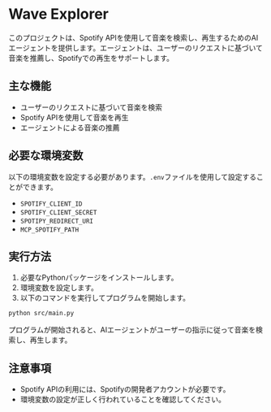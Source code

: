 # Wave Explorer

このプロジェクトは、Spotify APIを使用して音楽を検索し、再生するためのAIエージェントを提供します。エージェントは、ユーザーのリクエストに基づいて音楽を推薦し、Spotifyでの再生をサポートします。

## 主な機能

- ユーザーのリクエストに基づいて音楽を検索
- Spotify APIを使用して音楽を再生
- エージェントによる音楽の推薦

## 必要な環境変数

以下の環境変数を設定する必要があります。`.env`ファイルを使用して設定することができます。

- `SPOTIFY_CLIENT_ID`
- `SPOTIFY_CLIENT_SECRET`
- `SPOTIPY_REDIRECT_URI`
- `MCP_SPOTIFY_PATH`

## 実行方法

1. 必要なPythonパッケージをインストールします。
2. 環境変数を設定します。
3. 以下のコマンドを実行してプログラムを開始します。

```bash
python src/main.py
```

プログラムが開始されると、AIエージェントがユーザーの指示に従って音楽を検索し、再生します。

## 注意事項

- Spotify APIの利用には、Spotifyの開発者アカウントが必要です。
- 環境変数の設定が正しく行われていることを確認してください。
